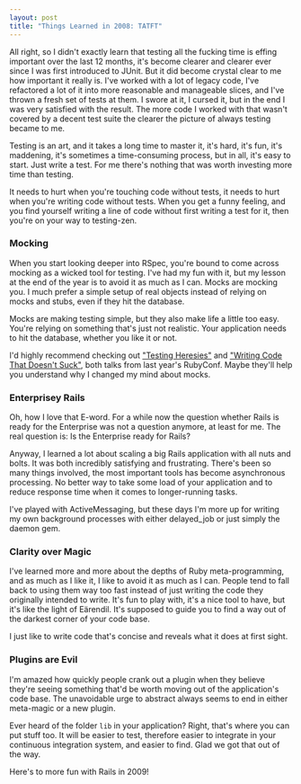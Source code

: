 ```yaml
---
layout: post
title: "Things Learned in 2008: TATFT"
---
```

All right, so I didn't exactly learn that testing all the fucking time is effing important over the last 12 months, it's become clearer and clearer ever since I was first introduced to JUnit. But it did become crystal clear to me how important it really is. I've worked with a lot of legacy code, I've refactored a lot of it into more reasonable and manageable slices, and I've thrown a fresh set of tests at them. I swore at it, I cursed it, but in the end I was very satisfied with the result. The more code I worked with that wasn't covered by a decent test suite the clearer the picture of always testing became to me.

Testing is an art, and it takes a long time to master it, it's hard, it's fun, it's maddening, it's sometimes a time-consuming process, but in all, it's easy to start. Just write a test. For me there's nothing that was worth investing more time than testing.

It needs to hurt when you're touching code without tests, it needs to hurt when you're writing code without tests. When you get a funny feeling, and you find yourself writing a line of code without first writing a test for it, then you're on your way to testing-zen.

### Mocking

When you start looking deeper into RSpec, you're bound to come across mocking as a wicked tool for testing. I've had my fun with it, but my lesson at the end of the year is to avoid it as much as I can. Mocks are mocking you. I much prefer a simple setup of real objects instead of relying on mocks and stubs, even if they hit the database.

Mocks are making testing simple, but they also make life a little too easy. You're relying on something that's just not realistic. Your application needs to hit the database, whether you like it or not.

I'd highly recommend checking out ["Testing Heresies"](http://rubyconf2008.confreaks.com/testing-heresies.html) and ["Writing Code That Doesn't Suck"](http://rubyconf2008.confreaks.com/writing-code-that-doesnt-suck.html), both talks from last year's RubyConf. Maybe they'll help you understand why I changed my mind about mocks.

### Enterprisey Rails

Oh, how I love that E-word. For a while now the question whether Rails is ready for the Enterprise was not a question anymore, at least for me. The real question is: Is the Enterprise ready for Rails?

Anyway, I learned a lot about scaling a big Rails application with all nuts and bolts. It was both incredibly satisfying and frustrating. There's been so many things involved, the most important tools has become asynchronous processing. No better way to take some load of your application and to reduce response time when it comes to longer-running tasks.

I've played with ActiveMessaging, but these days I'm more up for writing my own background processes with either delayed_job or just simply the daemon gem.

### Clarity over Magic

I've learned more and more about the depths of Ruby meta-programming, and as much as I like it, I like to avoid it as much as I can. People tend to fall back to using them way too fast instead of just writing the code they originally intended to write. It's fun to play with, it's a nice tool to have, but it's like the light of E&auml;rendil. It's supposed to guide you to find a way out of the darkest corner of your code base.

I just like to write code that's concise and reveals what it does at first sight.

### Plugins are Evil

I'm amazed how quickly people crank out a plugin when they believe they're seeing something that'd be worth moving out of the application's code base. The unavoidable urge to abstract always seems to end in either meta-magic or a new plugin.

Ever heard of the folder `lib` in your application? Right, that's where you can put stuff too. It will be easier to test, therefore easier to integrate in your continuous integration system, and easier to find. Glad we got that out of the way.

Here's to more fun with Rails in 2009!